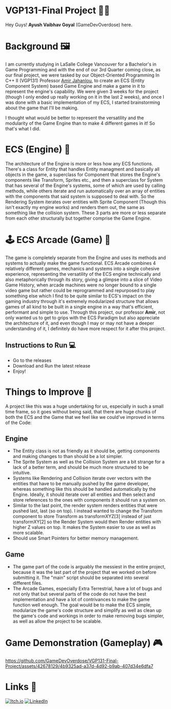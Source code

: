 # VGP131-Final Project 👨‍💻

Hey Guys! __Ayush Vaibhav Goyal__ (GameDevOverdose) here.



# Background 🖼️

I am currently studying in LaSalle College Vancouver for a Bachelor's in Game Programming and with the end of our 3rd Quarter coming close, as our final project, we were tasked by our Object-Oriented Programming In C++ II (VGP131) Professor [Amir Jahanlou](https://github.com/AmirJahan), to create an ECS (Entity Component System) based Game Engine and make a game in it to represent the engine's capability. We were given 3 weeks for the project (though I only ended up really working on it in the last 2 weeks), and once I was done with a basic implementation of my ECS, I started brainstorming about the game that I'll be making.

I thought what would be better to represent the versatility and the modularity of the Game Engine than to make 4 different games in it! So that's what I did.


# ECS (Engine) 🚂

The architecture of the Engine is more or less how any ECS functions. There's a class for Entity that handles Entity managment and basically all objects in the game, a superclass for Component that stores the Engine's components like Transform, Sprites etc., and then a superclass for System that has several of the Engine's systems, some of which are used by calling methods, while others iterate and run automatically over an array of entities with the components that said system is supposed to deal with. So the Rendering System iterates over entities with Sprite Component (Though this isn't exactly my engine works) and renders them out, the same as something like the collision system. These 3 parts are more or less separate from each other structurally but together comprise the Game Engine.


# 🕹️ ECS Arcade (Game) 👾

The game is completely separate from the Engine and uses its methods and systems to actually make the game functional. ECS Arcade combines 4 relatively different games, mechanics and systems into a single cohesive experience, representing the versatility of the ECS engine technically and also metaphorically through its story, giving a glimpse into a slice of Video Game History, when arcade machines were no longer bound to a single video game but rather could be reprogrammed and repurposed to play something else which I find to be quite similar to ECS's impact on the gaming industry through it's extremely modularized structure that allows games of all kind to be built in a single engine in a way that's efficient, performant and simple to use. Through this project, our professor __Amir__, not only wanted us to get to grips with the ECS Paradigm but also appreciate the architecture of it, and even though I may or may not have a deeper understanding of it, I definitely do have more respect for it after this project.


## Instructions to Run 💻

- Go to the releases
- Download and Run the latest release
- Enjoy!

# Things to Improve 🎯

A project like this was a huge undertaking for us, especially in such a small time frame, so it goes without being said, that there are huge chunks of both the ECS and the Game that we feel like we could've improved in terms of the Code:

## Engine

- The Entity class is not as friendly as it should be, getting components and making changes to than should be a lot simpler.
- The Sprite System as well as the Collision System are a bit strange for a lack of a better term, and should be much more structured to be intuitive.
- Systems like Rendering and Collision iterate over vectors with the entities that have to be manually pushed by the game developer, whereas something like this should be handled automatically by the Engine. Ideally, it should iterate over all entities and then  select and store references to the ones with components it should run a system on.
- Similar to the last point, the render system renders entities that were pushed last, last (so on top). I instead wanted to change the Transform component to store Transform as transformXYZ[3] instead of just transformXY[2] so the Render System would then Render entities with higher Z values on top. It makes the System easier to use as well as more scalable.
- Should use Smart Pointers for better memory management.

## Game

- The game part of the code is arguably the messiest in the entire project, because it was the last part of the project that we worked on before submitting it. The "main" script should be separated into several different files.
- The Arcade Games, especially Extra Terrestrial, have a lot of bugs and not only that but several parts of the code do not have the best implementation and have a lot of contrivances to make the game function well enough. The goal would be to make the ECS simple, modularize the game's code structure and simplify as well as clean up the game's code and workings in order to make removing bugs simpler, as well as allow the project to be scalable.


# Game Demonstration (Gameplay) 🎮

https://github.com/GameDevOverdose/VGP131-Final-Project/assets/42678129/4b9325ad-a37d-4d92-b9ab-407d34e6dfa7

# Links 🔗

[![Itch.io](https://img.shields.io/badge/itch.io-%23FF0B34.svg?logo=Itch.io&logoColor=white)](https://gamedevoverdose.itch.io/)  [![LinkedIn](https://img.shields.io/badge/Linkedin-%230077B5.svg?logo=linkedin&logoColor=white)](https://ca.linkedin.com/in/ayush-vaibhav-goyal-aa17952b6)

